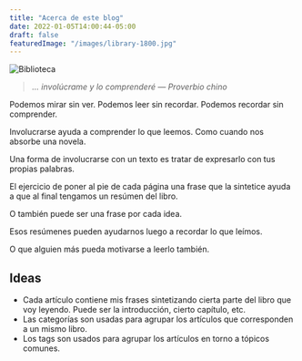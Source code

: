 ```yaml
---
title: "Acerca de este blog"
date: 2022-01-05T14:00:44-05:00
draft: false
featuredImage: "/images/library-1800.jpg"
---
```


![Biblioteca](/images/library-1800.jpg)

> _... involúcrame y lo comprenderé — Proverbio chino_

Podemos mirar sin ver. Podemos leer sin recordar. Podemos recordar sin comprender.

Involucrarse ayuda a comprender lo que leemos. Como cuando nos absorbe una novela.

Una forma de involucrarse con un texto es tratar de expresarlo con tus propias palabras.

El ejercicio de poner al pie de cada página una frase que la sintetice ayuda a que al final tengamos un resúmen del libro.

O también puede ser una frase por cada idea.

Esos resúmenes pueden ayudarnos luego a recordar lo que leímos.

O que alguien más pueda motivarse a leerlo también.

## Ideas
- Cada artículo contiene mis frases sintetizando cierta parte del libro que voy leyendo. Puede ser la introducción, cierto capítulo, etc.
- Las categorías son usadas para agrupar los artículos que corresponden a un mismo libro.
- Los tags son usados para agrupar los artículos en torno a tópicos comunes.